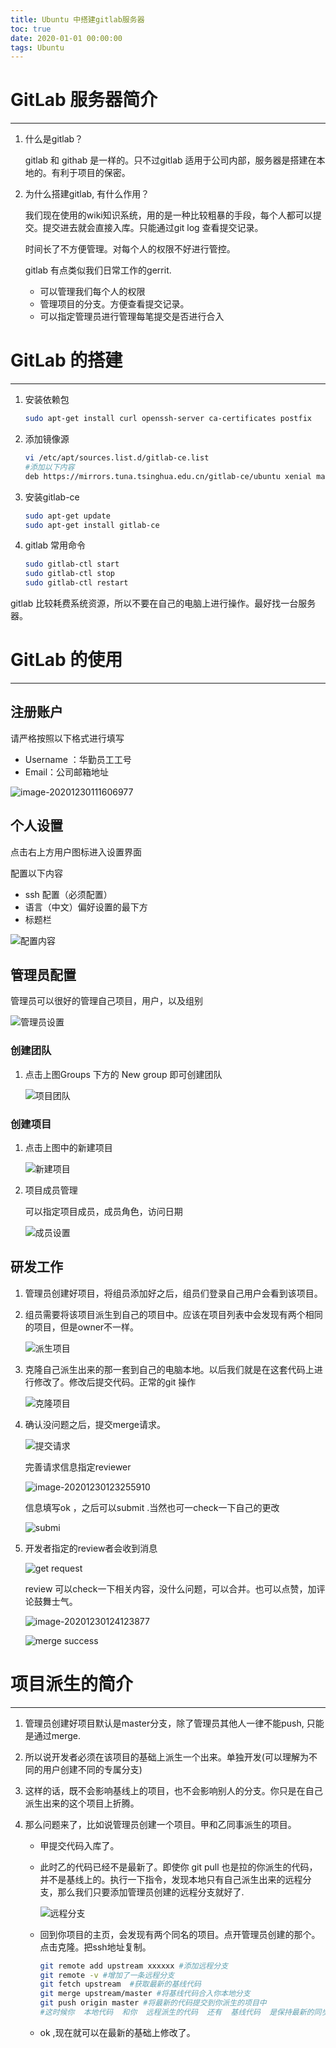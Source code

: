 ```yaml
---
title: Ubuntu 中搭建gitlab服务器
toc: true
date: 2020-01-01 00:00:00
tags: Ubuntu
---
```


# GitLab 服务器简介

------

1. 什么是gitlab？

   gitlab 和 githab 是一样的。只不过gitlab 适用于公司内部，服务器是搭建在本地的。有利于项目的保密。

2. 为什么搭建gitlab, 有什么作用？

   我们现在使用的wiki知识系统，用的是一种比较粗暴的手段，每个人都可以提交。提交进去就会直接入库。只能通过git log 查看提交记录。

   时间长了不方便管理。对每个人的权限不好进行管控。

   gitlab 有点类似我们日常工作的gerrit.

   - 可以管理我们每个人的权限
   - 管理项目的分支。方便查看提交记录。
   - 可以指定管理员进行管理每笔提交是否进行合入

# GitLab 的搭建

------

1. 安装依赖包

   ```bash
   sudo apt-get install curl openssh-server ca-certificates postfix
   ```

2. 添加镜像源

   ```bash
   vi /etc/apt/sources.list.d/gitlab-ce.list
   #添加以下内容
   deb https://mirrors.tuna.tsinghua.edu.cn/gitlab-ce/ubuntu xenial main
   ```

3. 安装gitlab-ce

   ```bash
   sudo apt-get update
   sudo apt-get install gitlab-ce
   ```

4. gitlab 常用命令

   ```bash
   sudo gitlab-ctl start
   sudo gitlab-ctl stop
   sudo gitlab-ctl restart
   ```

gitlab 比较耗费系统资源，所以不要在自己的电脑上进行操作。最好找一台服务器。

# GitLab 的使用

------

## 注册账户

请严格按照以下格式进行填写

- Username ：华勤员工工号
- Email：公司邮箱地址

![image-20201230111606977](ubuntu%20%E4%B8%AD%E6%90%AD%E5%BB%BAgitlab%E6%9C%8D%E5%8A%A1%E5%99%A8/image-20201230111606977.png)

## 个人设置

点击右上方用户图标进入设置界面

配置以下内容

- ssh 配置（必须配置）
- 语言（中文）偏好设置的最下方
- 标题栏 

![配置内容](ubuntu%20%E4%B8%AD%E6%90%AD%E5%BB%BAgitlab%E6%9C%8D%E5%8A%A1%E5%99%A8/image-20201230112706901.png)

## 管理员配置

管理员可以很好的管理自己项目，用户，以及组别

![管理员设置](ubuntu%20%E4%B8%AD%E6%90%AD%E5%BB%BAgitlab%E6%9C%8D%E5%8A%A1%E5%99%A8/image-20201230113100934.png)

### 创建团队

1. 点击上图Groups 下方的 New group 即可创建团队

   ![项目团队](ubuntu%20%E4%B8%AD%E6%90%AD%E5%BB%BAgitlab%E6%9C%8D%E5%8A%A1%E5%99%A8/image-20201230113438885.png)

### 创建项目

1. 点击上图中的新建项目

   ![新建项目](ubuntu%20%E4%B8%AD%E6%90%AD%E5%BB%BAgitlab%E6%9C%8D%E5%8A%A1%E5%99%A8/image-20201230114015167.png)

2. 项目成员管理

   可以指定项目成员，成员角色，访问日期

   ![成员设置](ubuntu%20%E4%B8%AD%E6%90%AD%E5%BB%BAgitlab%E6%9C%8D%E5%8A%A1%E5%99%A8/image-20201230114254108.png)

## 研发工作

1. 管理员创建好项目，将组员添加好之后，组员们登录自己用户会看到该项目。

2. 组员需要将该项目派生到自己的项目中。应该在项目列表中会发现有两个相同的项目，但是owner不一样。

   ![派生项目](ubuntu%20%E4%B8%AD%E6%90%AD%E5%BB%BAgitlab%E6%9C%8D%E5%8A%A1%E5%99%A8/image-20201230122133611.png)

3. 克隆自己派生出来的那一套到自己的电脑本地。以后我们就是在这套代码上进行修改了。修改后提交代码。正常的git 操作

   ![克隆项目](ubuntu%20%E4%B8%AD%E6%90%AD%E5%BB%BAgitlab%E6%9C%8D%E5%8A%A1%E5%99%A8/image-20201230122413700.png)

4. 确认没问题之后，提交merge请求。

   ![提交请求](ubuntu%20%E4%B8%AD%E6%90%AD%E5%BB%BAgitlab%E6%9C%8D%E5%8A%A1%E5%99%A8/image-20201230123053576.png)

   完善请求信息指定reviewer 

   ![image-20201230123255910](ubuntu%20%E4%B8%AD%E6%90%AD%E5%BB%BAgitlab%E6%9C%8D%E5%8A%A1%E5%99%A8/image-20201230123255910.png)

   信息填写ok ，之后可以submit .当然也可一check一下自己的更改

   ![submi](ubuntu%20%E4%B8%AD%E6%90%AD%E5%BB%BAgitlab%E6%9C%8D%E5%8A%A1%E5%99%A8/image-20201230123527918.png)

5. 开发者指定的review者会收到消息

   ![get request](ubuntu%20%E4%B8%AD%E6%90%AD%E5%BB%BAgitlab%E6%9C%8D%E5%8A%A1%E5%99%A8/image-20201230123941326.png)

   review 可以check一下相关内容，没什么问题，可以合并。也可以点赞，加评论鼓舞士气。

   ![image-20201230124123877](ubuntu%20%E4%B8%AD%E6%90%AD%E5%BB%BAgitlab%E6%9C%8D%E5%8A%A1%E5%99%A8/image-20201230124123877.png)

   ![merge success](ubuntu%20%E4%B8%AD%E6%90%AD%E5%BB%BAgitlab%E6%9C%8D%E5%8A%A1%E5%99%A8/image-20201230124353237.png)

# 项目派生的简介

------

1. 管理员创建好项目默认是master分支，除了管理员其他人一律不能push, 只能是通过merge.

2. 所以说开发者必须在该项目的基础上派生一个出来。单独开发(可以理解为不同的用户创建不同的专属分支)

3. 这样的话，既不会影响基线上的项目，也不会影响别人的分支。你只是在自己派生出来的这个项目上折腾。

4. 那么问题来了，比如说管理员创建一个项目。甲和乙同事派生的项目。

   - 甲提交代码入库了。

   - 此时乙的代码已经不是最新了。即使你 git pull 也是拉的你派生的代码，并不是基线上的。执行一下指令，发现本地只有自己派生出来的远程分支，那么我们只要添加管理员创建的远程分支就好了.

     ![远程分支](ubuntu%20%E4%B8%AD%E6%90%AD%E5%BB%BAgitlab%E6%9C%8D%E5%8A%A1%E5%99%A8/image-20201230125709228.png)

   - 回到你项目的主页，会发现有两个同名的项目。点开管理员创建的那个。点击克隆。把ssh地址复制。

     ```bash
     git remote add upstream xxxxxx #添加远程分支
     git remote -v #增加了一条远程分支
     git fetch upstream  #获取最新的基线代码
     git merge upstream/master #将基线代码合入你本地分支
     git push origin master #将最新的代码提交到你派生的项目中
     #这时候你  本地代码  和你  远程派生的代码  还有  基线代码  是保持最新的同步的。
     ```

   - ok ,现在就可以在最新的基础上修改了。

     

     

